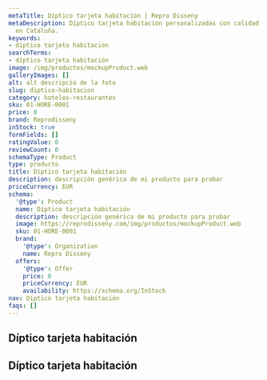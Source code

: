```yaml
---
metaTitle: Díptico tarjeta habitación | Repro Disseny
metaDescription: Díptico tarjeta habitación personalizadas con calidad profesional
  en Cataluña.
keywords:
- díptico tarjeta habitación
searchTerms:
- díptico tarjeta habitación
image: /img/productos/mockupProduct.web
galleryImages: []
alt: alt descripció de la foto
slug: diptico-habitacion
category: hoteles-restaurantes
sku: 01-HORE-0001
price: 0
brand: Reprodisseny
inStock: true
formFields: []
ratingValue: 0
reviewCount: 0
schemaType: Product
type: producto
title: Díptico tarjeta habitación
description: descripción genérica de mi producto para probar
priceCurrency: EUR
schema:
  '@type': Product
  name: Díptico tarjeta habitación
  description: descripción genérica de mi producto para probar
  image: https://reprodisseny.com/img/productos/mockupProduct.web
  sku: 01-HORE-0001
  brand:
    '@type': Organization
    name: Repro Disseny
  offers:
    '@type': Offer
    price: 0
    priceCurrency: EUR
    availability: https://schema.org/InStock
nav: Díptico tarjeta habitación
faqs: []
---
```


## Díptico tarjeta habitación

## Díptico tarjeta habitación
